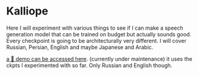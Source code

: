 # Kalliope

Here I will experiment with various things to see if I can make a speech generation model that can be trained on budget but actually sounds good. <br>
Every checkpoint is going to be architecturally very different. I will cover Russian, Persian, English and maybe Japanese and Arabic.

[a 🤗 demo can be accessed here](https://huggingface.co/spaces/Respair/Darya). (currently under maintenance) it uses the ckpts I experimented with so far. 
Only Russian and English though.
